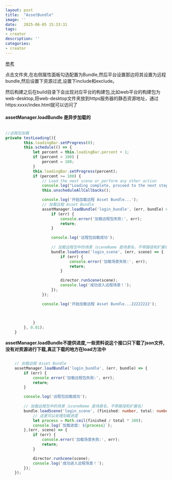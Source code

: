```yaml
---
layout: post
title:  "AssetBundle"
image: ''
date:   2025-06-05 15:33:31
tags:
- creator
description: ''
categories: 
- creator
---
```

[参考](https://docs.cocos.com/creator/3.8/manual/zh/asset/bundle.html#%E5%86%85%E7%BD%AE-asset-bundle)

点击文件夹,在右侧属性面板勾选配置为Bundle,然后平台设置那边将其设置为远程bundle,然后设置下资源过滤,设置下include和exclude。

然后构建之后在build目录下会出现对应平台的构建包,比如web平台的构建包为web-desktop,将web-desktop文件夹放到https服务器的静态资源地址，通过https:xxxx/index.html就可以访问了


#### assetManager.loadBundle 是异步加载的
```typescript

//远程包加载
private testLoading(){
        this.loadingBar.setProgress(0);
        this.schedule(() => {
            let percent = this.loadingBar.percent + 1;
            if (percent > 100) {
                percent = 100;
            }
            this.loadingBar.setProgress(percent);
            if (percent >= 100) {
                // Load the next scene or perform any other action
                console.log("Loading complete, proceed to the next step.");
                this.unscheduleAllCallbacks();

                console.log('开始加载远程 Asset Bundle...');
                // 加载远程 Asset Bundle
                assetManager.loadBundle('login_bundle', (err, bundle) => {
                    if (err) {
                        console.error('加载远程包失败:', err);
                        return;
                    }

                    console.log('远程包加载成功');
                    
                    // 加载远程包中的场景（sceneName 是场景名，不带路径和扩展名）
                    bundle.loadScene('login_scene', (err, scene) => {
                        if (err) {
                            console.error('加载场景失败:', err);
                            return;
                        }

                        director.runScene(scene);
                        console.log('成功进入远程场景！');
                    });
                });

                console.log('开始加载远程 Asset Bundle...22222222');

 
                
            }
        }, 0.01);
    }
```

**assetManager.loadBundle不提供进度,一些资料说这个接口只下载了json文件,没有对资源进行下载,真正下载的地方在load方法中**
```typescript

    // 加载远程 Asset Bundle
    assetManager.loadBundle('login_bundle', (err, bundle) => {
        if (err) {
            console.error('加载远程包失败:', err);
            return;
        }

        console.log('远程包加载成功');
        
        // 加载远程包中的场景（sceneName 是场景名，不带路径和扩展名）
        bundle.loadScene('login_scene', (finished: number, total: number, item: AssetManager.RequestItem)=>{
            // 这里可以处理加载进度
            let process = Math.ceil(finished / total * 100);
            console.log(`加载进度: ${process}`);
        },(err, scene) => {
            if (err) {
                console.error('加载场景失败:', err);
                return;
            }

            director.runScene(scene);
            console.log('成功进入远程场景！');
        });
    });
```